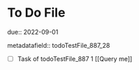 # To Do File

due:: 2022-09-01

metadatafield:: todoTestFile_887_28

- [ ] Task of todoTestFile_887 1 [[Query me]]

